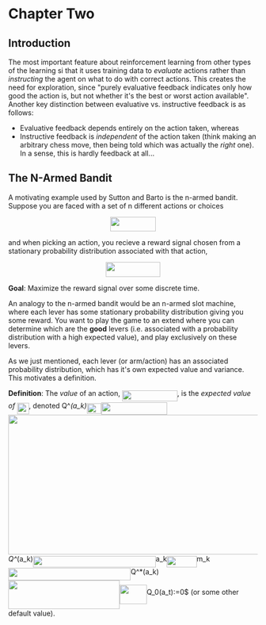 # Chapter Two

## Introduction

The most important feature about reinforcement learning from other types of the learning si that it uses training data to *evaluate* actions rather than
*instructing* the agent on what to do with correct actions.
This creates the need for exploration, since "purely evaluative feedback indicates only how good the action is, but not whether it's the best or worst action
available".  Another key distinction between evaluative vs. instructive feedback is as follows:
  * Evaluative feedback depends entirely on the action taken, whereas
  * Instructive feedback is *independent* of the action taken (think making an arbitrary chess move, then being told which was actually the *right* one).  In a
  sense, this is hardly feedback at all...
 
## The N-Armed Bandit

A motivating example used by Sutton and Barto is the n-armed bandit.  Suppose you are faced with a set of n different actions or choices
<p align="center"><img src="https://github.com/LilCPuppy/ReinforcementLearning/blob/main/sutton_and_barto/chapter_two/svgs/c1143b0f8370f09ab2aa5f2eedc889be.svg?invert_in_darkmode" align=middle width=92.1479988pt height=29.58934275pt/></p>
and when picking an action, you recieve a reward signal chosen from a stationary probability distribution associated with that action,
<p align="center"><img src="https://github.com/LilCPuppy/ReinforcementLearning/blob/main/sutton_and_barto/chapter_two/svgs/e0d7c3decbc0846360538ecad8822751.svg?invert_in_darkmode" align=middle width=109.9361505pt height=29.58934275pt/></p>

**Goal**: Maximize the reward signal over some discrete time.

An analogy to the n-armed bandit would be an n-armed slot machine, where each lever has some stationary probability distribution giving you some reward.  You want
to play the game to an extend where you can determine which are the **good** levers (i.e. associated with a probability distribution with a high expected value),
and play exclusively on these levers.

As we just mentioned, each lever (or arm/action) has an associated probability distribution, which has it's own expected value and variance.  This motivates a
definition.

**Definition**: The *value* of an action, <img src="https://github.com/LilCPuppy/ReinforcementLearning/blob/main/sutton_and_barto/chapter_two/svgs/74aca3669751ef853fc79fc195d7f108.svg?invert_in_darkmode" align=middle width=111.51778934999997pt height=22.831056599999986pt/>, is the *expected value of <img src="https://github.com/LilCPuppy/ReinforcementLearning/blob/main/sutton_and_barto/chapter_two/svgs/3d02cfa2ebf67fc3d749503f621bd042.svg?invert_in_darkmode" align=middle width=24.048253349999992pt height=22.465723500000017pt/>*, denoted
Q^*(a_k)<img src="https://github.com/LilCPuppy/ReinforcementLearning/blob/main/sutton_and_barto/chapter_two/svgs/518e156ac12070b671260a54b4071da3.svg?invert_in_darkmode" align=middle width=29.75569574999999pt height=21.68300969999999pt/><img src="https://github.com/LilCPuppy/ReinforcementLearning/blob/main/sutton_and_barto/chapter_two/svgs/40366d2e4e6730ae3512b2f0ef1035f7.svg?invert_in_darkmode" align=middle width=132.72481365pt height=24.65753399999998pt/><img src="https://github.com/LilCPuppy/ReinforcementLearning/blob/main/sutton_and_barto/chapter_two/svgs/733ad4f44db3c437cdbc4d9c95dc0cd6.svg?invert_in_darkmode" align=middle width=700.2747246pt height=282.55708469999996pt/>Q^*(a_k)<img src="https://github.com/LilCPuppy/ReinforcementLearning/blob/main/sutton_and_barto/chapter_two/svgs/021f445291a88eb86263c1de625608d4.svg?invert_in_darkmode" align=middle width=248.1538158pt height=22.831056599999986pt/>a_k<img src="https://github.com/LilCPuppy/ReinforcementLearning/blob/main/sutton_and_barto/chapter_two/svgs/65fd351951c3b7990cba6b13152c6483.svg?invert_in_darkmode" align=middle width=60.23236559999998pt height=22.831056599999986pt/>m_k<img src="https://github.com/LilCPuppy/ReinforcementLearning/blob/main/sutton_and_barto/chapter_two/svgs/58ccb712b68533f94c56dfc23b3b7124.svg?invert_in_darkmode" align=middle width=247.46941064999993pt height=24.7161288pt/>Q^*(a_k)<img src="https://github.com/LilCPuppy/ReinforcementLearning/blob/main/sutton_and_barto/chapter_two/svgs/46b3be68e89f85e71a2e9e68ff86a138.svg?invert_in_darkmode" align=middle width=25.526955299999994pt height=14.15524440000002pt/><img src="https://github.com/LilCPuppy/ReinforcementLearning/blob/main/sutton_and_barto/chapter_two/svgs/f85ea34f244e5dda5e29ff1ee6ed12c7.svg?invert_in_darkmode" align=middle width=224.8934094pt height=57.53473439999999pt/><img src="https://github.com/LilCPuppy/ReinforcementLearning/blob/main/sutton_and_barto/chapter_two/svgs/7eef423f5a34f70e858abcde4cb76803.svg?invert_in_darkmode" align=middle width=54.794651999999985pt height=39.45205439999997pt/>Q_0(a_t):=0$ (or some other default value).
